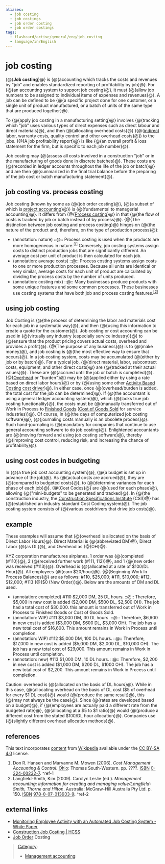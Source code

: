 ```yaml
---
aliases:
  - job costing
  - job costings
  - job order costing
  - job order costings
tags:
  - flashcard/active/general/eng/job_costing
  - language/in/English
---
```


# job costing

<!-- | ![](../../archives/Wikimedia%20Commons/Question%20book-new.svg) | This article __needs additional citations for [verification](https://en.wikipedia.org/wiki/Wikipedia:Verifiability)__. Please help [improve this article](https://en.wikipedia.org/wiki/Special:EditPage/Job%20costing) by [adding citations to reliable sources](https://en.wikipedia.org/wiki/Help:Referencing%20for%20beginners). Unsourced material may be challenged and removed._Find sources:_ ["Job costing"](https://www.google.com/search?as_eq=wikipedia&q=%22Job+costing%22) – [news](https://www.google.com/search?tbm=nws&q=%22Job+costing%22+-wikipedia&tbs=ar:1) __·__ [newspapers](https://www.google.com/search?&q=%22Job+costing%22&tbs=bkt:s&tbm=bks) __·__ [books](https://www.google.com/search?tbs=bks:1&q=%22Job+costing%22+-wikipedia) __·__ [scholar](https://scholar.google.com/scholar?q=%22Job+costing%22) __·__ [JSTOR](https://www.jstor.org/action/doBasicSearch?Query=%22Job+costing%22&acc=on&wc=on) _\(August 2018\)__\([Learn how and when to remove this message](https://en.wikipedia.org/wiki/Help:Maintenance%20template%20removal)\)_ | -->

{@{__Job costing__}@} is {@{accounting which tracks the costs and revenues by "job" and enables standardized reporting of profitability by job}@}. For {@{an accounting system to support job costing}@}, it must {@{allow job numbers to be assigned to individual items of expenses and revenues}@}. A job can be defined to be {@{a specific project done for one customer, or a single unit of product manufactured, or a batch of units of the same type that are produced together}@}. <!--SR:!2026-04-21,332,341!2025-11-30,216,321!2026-02-04,274,330!2026-04-18,335,341!2027-03-03,530,321-->

To {@{apply job costing in a manufacturing setting}@} involves {@{tracking which "job" uses various types of direct expenses such as direct labour and direct materials}@}, and then {@{allocating overhead costs}@} \({@{[indirect](indirect%20costs.md) labor, warranty costs, quality control and other overhead costs}@}\) to the jobs. {@{A job profitability report}@} is like {@{an overall profit & loss statement for the firm, but is specific to each job number}@}. <!--SR:!2026-04-06,317,341!2026-12-15,505,321!2026-04-05,316,341!2026-03-30,310,341!2026-04-14,331,341!2026-04-22,333,341-->

Job costing may {@{assess all costs involved in a construction "job" or in the manufacturing of goods done in discrete batches}@}. These costs are {@{recorded in ledger accounts throughout the life of the job or batch}@} and are then {@{summarized in the final trial balance before the preparing of the job cost or batch manufacturing statement}@}. <!--SR:!2026-02-03,273,330!2026-04-13,324,341!2026-04-17,328,341-->

## job costing vs. process costing

Job costing \(known by some as {@{job order costing}@}, {@{a subset of which is [project accounting](project%20accounting.md)}@}\) is {@{fundamental to managerial accounting}@}. It differs from {@{[Process costing](process%20costing.md)}@} in that {@{the flow of costs is tracked by job or batch instead of by process}@}. {@{The distinction between job costing and process costing}@} hinges on {@{the nature of the product and, therefore, on the type of production process}@}: <!--SR:!2026-04-01,312,341!2026-03-22,302,341!2026-04-20,331,341!2026-03-22,308,341!2026-04-18,335,341!2026-04-02,313,341!2027-09-09,723,341-->

- (annotation: nature) ::@:: Process costing is used when the products are more homogeneous in nature.<sup>[\[1\]](#^ref-1)</sup> Conversely, job costing systems assign costs to distinct production jobs that are significantly different. An average cost per unit of product is then calculated for each job. <!--SR:!2026-04-24,316,301!2026-04-16,327,341-->
- (annotation: average costs) ::@:: Process costing systems assign costs to one or more production processes. Because all units are identical or very similar, average costs for each unit of product are calculated by dividing the process costs by the number of units produced. <!--SR:!2027-03-02,529,321!2026-03-22,308,341-->
- (annotation: costing mix) ::@:: Many businesses produce products with some unique features and some common processes. These businesses use costing systems that have both job and process costing features.<sup>[\[2\]](#^ref-2)</sup> <!--SR:!2026-08-13,413,321!2026-03-21,307,341-->

## using job costing

Job Costing is {@{the process of determining the labor and materials cost for each job in a systematic way}@}, and then {@{using this information to create a quote for the customer}@}. Job costing or cost accounting can be used in {@{virtually any industry \(especially service industry\)}@} to {@{ensure that the product pricing covers actual costs, overhead and provides a profit}@}. {@{The purpose of any business}@} is to {@{make money}@}, and job costing is {@{the most effective way to ensure that occurs}@}. In a job costing system, costs may be accumulated {@{either by job or by batch}@}. For a typical job, {@{direct material, labor, subcontract costs, equipment, and other direct costs}@} are {@{tracked at their actual values}@}. These are {@{accrued until the job or batch is completed}@}. {@{[Overhead](overhead%20(business).md) or "burden"}@} may be {@{applied either by using a rate based on direct labor hours}@} or by {@{using some other [Activity Based Costing](activity-based%20costing.md) [cost driver](cost%20driver.md)}@}. In either case, once {@{overhead/burden is added, the total cost for the job can be determined}@}. If {@{the accountant is using a general ledger accounting system}@}, which {@{lacks true job costing functionality}@}, the costs must be {@{manually transferred out of Work in Process to [Finished Goods](finished%20good.md) \([Cost of Goods Sold](cost%20of%20goods%20sold.md) for service industries\)}@}. Of course, in {@{the days of computerized job costing software}@}, {@{journaling costs manually is an obsolete process}@}. Such hand-journaling is {@{mandatory for companies that continue to use general accounting software to do job costing}@}. Enlightened accountants are {@{moving forward and using job costing software}@}, thereby {@{improving cost control, reducing risk, and increasing the chance of profitability}@}. <!--SR:!2026-04-16,327,341!2026-04-06,317,341!2026-04-23,334,341!2026-04-16,333,341!2026-04-13,324,341!2026-04-07,318,341!2026-04-24,335,341!2026-04-15,326,341!2026-03-09,289,330!2026-04-10,321,341!2026-04-13,330,341!2026-04-04,315,341!2026-03-27,313,341!2026-04-13,330,341!2026-01-11,255,330!2026-03-26,306,341!2026-04-20,331,341!2026-01-09,253,330!2026-04-11,322,341!2026-04-19,330,341!2027-01-26,540,321!2026-04-11,322,341!2026-03-26,312,341-->

## using cost codes in budgeting

In {@{a true job cost accounting system}@}, {@{a budget is set up in advance of the job}@}. As {@{actual costs are accrued}@}, they are {@{compared to budgeted costs}@}, to {@{determine variances for each phase of each job}@}. {@{Cost Codes}@} are {@{used for each phase}@}, allowing {@{"mini-budgets" to be generated and tracked}@}. In {@{the construction industry, the [Construction Specifications Institute](Construction%20Specifications%20Institute.md) \(CSI\)}@} has {@{established an industry standard Cost Coding system}@}. The job costing system consists of {@{various costdrivers that drive job costs}@}. <!--SR:!2026-04-02,319,341!2026-04-12,323,341!2026-04-03,320,341!2026-04-15,326,341!2026-12-23,513,321!2026-04-14,331,341!2026-04-21,332,341!2026-04-17,334,341!2026-04-09,320,341!2026-03-25,305,341!2026-04-03,314,341-->

## example

These examples will assume that {@{overhead is allocated on the basis of Direct Labor Hours}@}. Direct Material is {@{abbreviated DM}@}, Direct Labor {@{as DL}@}, and Overhead as {@{OH}@}. <!--SR:!2026-04-18,329,341!2026-03-29,309,341!2026-04-18,329,341!2026-04-15,332,341-->

XYZ corporation manufactures airplanes. 1 order was {@{completed \(\#110\)}@}, 2 {@{received further work \(\#111, 112\)}@}, and 1 {@{new order was received \(\#113\)}@}. Overhead is {@{allocated at a rate of \$100/DL Hour}@}. All employees {@{earn \$20/hour}@}. {@{Beginning Work In Process Balances}@} are as follows: \#110, \$25,000; \#111, \$10,000; \#112, \$12,000; \#113 {@{\$0 \(New Order\)}@}. Below are the amounts of DM and DL used. <!--SR:!2026-04-12,323,339!2026-04-23,334,341!2026-03-20,306,341!2026-04-10,321,341!2026-02-02,272,330!2026-03-30,316,341!2026-04-08,319,341-->

- (annotation: completed) \#110 \$2,000 DM, 25 DL hours. ::@:: Therefore, \$5,000 in new cost is added \(\$2,000 DM, \$500 DL, \$2,500 OH\). The job had a total cost of \$30,000. this amount is transferred out of Work in Process to Finished Goods or Cost of Goods Sold. <!--SR:!2026-04-20,331,341!2025-09-20,166,321-->
- (annotation: WIP) \#111 \$3,000 DM, 30 DL hours. ::@:: Therefore, \$6,600 in new cost is added \(\$3,000 DM, \$600 DL, \$3,000 OH\). The job has a new total cost of \$16,600. This amount remains in Work in Process until completion. <!--SR:!2026-04-09,326,339!2026-06-04,347,301-->
- (annotation: WIP) \#112 \$5,000 DM, 100 DL hours. ::@:: Therefore, \$17,000 in new cost is added \(\$5,000 DM, \$2,000 DL, \$10,000 OH\). The job has a new total cost of \$29,000. This amount remains in Work in Process until completion. <!--SR:!2026-05-04,323,301!2025-12-02,218,321-->
- (annotation: new) \#113 \$1,000 DM, 10 DL hours. ::@:: Therefore, \$2,200 in new cost is added \(\$1,000 DM, \$200 DL, \$1000 OH\). The job has a new total cost of \$2,200. This amount remains in Work in Process until completion. <!--SR:!2026-03-23,303,341!2027-09-15,727,341-->

Caution: overhead is {@{allocated on the basis of DL hours}@}. While in this case, {@{allocating overhead on the basis of DL cost \(\$5 of overhead for every \$1 DL cost\)}@} would {@{produce the same result}@}, this {@{may not always be the case}@}. Since {@{rates are developed based on a budget}@}, if {@{employees are actually paid a different rate from the budgeted rate}@}, {@{allocating at a \$5 to \$1 ratio}@} would {@{produce a different cost from the stated \$100/DL hour allocation}@}. Companies use {@{slightly different overhead allocation methods}@}. <!--SR:!2026-03-31,311,341!2026-04-19,330,341!2026-04-17,328,341!2026-04-14,325,341!2026-04-04,321,341!2026-04-14,325,341!2026-04-22,333,341!2026-03-27,307,341!2026-03-28,308,341-->

## references

This text incorporates [content](https://en.wikipedia.org/wiki/job_costing) from [Wikipedia](Wikipedia.md) available under the [CC BY-SA 4.0](https://creativecommons.org/licenses/by-sa/4.0/) license.

1. <a id="CITEREFDon R. Hansen and Maryanne M. Mowen2006"></a> Don R. Hansen and Maryanne M. Mowen \(2006\). _Cost Management Accounting & Control_. [Ohio](ohio.md): Thomas South-Western. pp. ????. [ISBN](ISBN%20(identifier).md) [0-324-00232-7](https://en.wikipedia.org/wiki/Special:BookSources/0-324-00232-7). <a id="^ref-1"></a>^ref-1
2. <a id="CITEREFLangfield-Smith, Kim2009"></a> Langfield-Smith, Kim \(2009\). Carolyn Leslie \(ed.\). _Management accounting: information for creating and managing value/Langfield-Smith, Thorne and Hilton_. Australia: McGraw-Hill Australia Pty Ltd. p. 150. [ISBN](ISBN%20(identifier).md) [978-0-07-013903-9](https://en.wikipedia.org/wiki/Special:BookSources/978-0-07-013903-9). <a id="^ref-2"></a>^ref-2

## external links

- [Monitoring Employee Activity with an Automated Job Costing System - White Paper](http://www.time-attendance.co.uk/JobCosting/AutomatedJobCostingSystemaWhitePaper.aspx)
- [Construction Job Costing \| HCSS](https://www.hcss.com/products/job-costing-software/)
- [Job Order](http://job-order-costing.blogspot.com/2015/06/job-order-costing.html) Costing

> [Category](https://en.wikipedia.org/wiki/Help:Category):
>
> - [Management accounting](https://en.wikipedia.org/wiki/Category:Management%20accounting)
